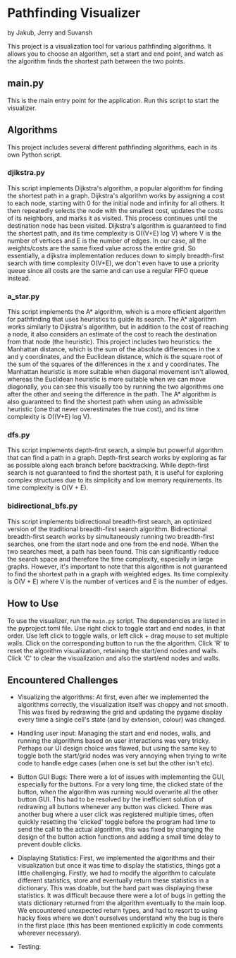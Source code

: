 # Pathfinding Visualizer
by Jakub, Jerry and Suvansh

This project is a visualization tool for various pathfinding algorithms. It allows you to choose an algorithm, set a start and end point, and watch as the algorithm finds the shortest path between the two points.

## main.py 

This is the main entry point for the application. Run this script to start the visualizer.

## Algorithms 

This project includes several different pathfinding algorithms, each in its own Python script.

### djikstra.py 

This script implements Dijkstra's algorithm, a popular algorithm for finding the shortest path in a graph. Dijkstra's algorithm works by assigning a cost to each node, starting with 0 for the initial node and infinity for all others. It then repeatedly selects the node with the smallest cost, updates the costs of its neighbors, and marks it as visited. This process continues until the destination node has been visited. Dijkstra's algorithm is guaranteed to find the shortest path, and its time complexity is O((V+E) log V) where V is the number of vertices and E is the number of edges. In our case, all the weights/costs are the same fixed value across the entire grid. So essentially, a dijkstra implementation reduces down to simply breadth-first search with time complexity O(V+E), we don't even have to use a priority queue since all costs are the same and can use a regular FIFO queue instead. 

### a_star.py

This script implements the A* algorithm, which is a more efficient algorithm for pathfinding that uses heuristics to guide its search. The A* algorithm works similarly to Dijkstra's algorithm, but in addition to the cost of reaching a node, it also considers an estimate of the cost to reach the destination from that node (the heuristic). This project includes two heuristics: the Manhattan distance, which is the sum of the absolute differences in the x and y coordinates, and the Euclidean distance, which is the square root of the sum of the squares of the differences in the x and y coordinates. The Manhattan heuristic is more suitable when diagonal movement isn't allowed, whereas the Euclidean heuristic is more suitable when we can move diagonally, you can see this visually too by running the two algorithms one after the other and seeing the difference in the path. The A* algorithm is also guaranteed to find the shortest path when using an admissible heuristic (one that never overestimates the true cost), and its time complexity is O((V+E) log V).

### dfs.py

This script implements depth-first search, a simple but powerful algorithm that can find a path in a graph. Depth-first search works by exploring as far as possible along each branch before backtracking. While depth-first search is not guaranteed to find the shortest path, it is useful for exploring complex structures due to its simplicity and low memory requirements. Its time complexity is O(V + E).

### bidirectional_bfs.py

This script implements bidirectional breadth-first search, an optimized version of the traditional breadth-first search algorithm. Bidirectional breadth-first search works by simultaneously running two breadth-first searches, one from the start node and one from the end node. When the two searches meet, a path has been found. This can significantly reduce the search space and therefore the time complexity, especially in large graphs. However, it's important to note that this algorithm is not guaranteed to find the shortest path in a graph with weighted edges. Its time complexity is O(V + E) where V is the number of vertices and E is the number of edges.

## How to Use

To use the visualizer, run the `main.py` script. The dependencies are listed in the pyproject.toml file. 
Use right click to toggle start and end nodes, in that order. 
Use left click to toggle walls, or left click + drag mouse to set multiple walls. 
Click on the corresponding button to run the the algorithm. 
Click 'R' to reset the algorithm visualization, retaining the start/end nodes and walls. 
Click 'C' to clear the visualization and also the start/end nodes and walls. 

## Encountered Challenges 

- Visualizing the algorithms: At first, even after we implemented the algorithms correctly, the visualization itself was choppy and not smooth. This was fixed by redrawing the grid and updating the pygame display every time a single cell's state (and by extension, colour) was changed. 

- Handling user input: Managing the start and end nodes, walls, and running the algorithms based on user interactions was very tricky. Perhaps our UI design choice was flawed, but using the same key to toggle both the start/grid nodes was very annoying when trying to write code to handle edge cases (when one is set but the other isn't etc).

- Button GUI Bugs: There were a lot of issues with implementing the GUI, especially for the buttons. For a very long time, the clicked state of the button, when the algorithm was running would overwrite all the other button GUI. This had to be resolved by the inefficient solution of redrawing all buttons whenever any button was clicked. There was another bug where a user click was registered multiple times, often quickly resetting the 'clicked' toggle before the program had time to send the call to the actual algorithm, this was fixed by changing the design of the button action functions and adding a small time delay to prevent double clicks.   

- Displaying Statistics: First, we implemented the algorithms and their visualization but once it was time to display the statistics, things got a little challenging. Firstly, we had to modify the algorithm to calculate different statistics, store and eventually return these statistics in a dictionary. This was doable, but the hard part was displaying these statistics. It was difficult because there were a lot of bugs in getting the stats dictionary returned from the algorithm eventually to the main loop. We encountered unexpected return types, and had to resort to using hacky fixes where we don't ourselves understand why the bug is there in the first place (this has been mentioned explicitly in code comments wherever necessary). 

- Testing: 